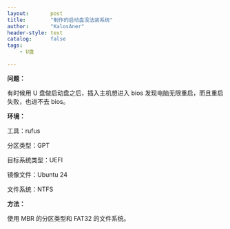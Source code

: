 ```yaml
---
layout:       post
title:        "制作的启动盘没法装系统"
author:       "KalosAner"
header-style: text
catalog:      false
tags:
    - U盘

---
```


**问题：**

有时候用 U 盘做启动盘之后，插入主机想进入 bios 发现电脑无限重启，而且重启失败，也进不去 bios。

**环境：**

工具：rufus

分区类型：GPT

目标系统类型：UEFI

镜像文件：Ubuntu 24

文件系统：NTFS

**方法：**

使用 MBR 的分区类型和 FAT32 的文件系统。

